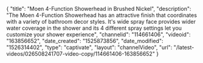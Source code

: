 {
    "title": "Moen 4-Function Showerhead in Brushed Nickel",
    "description": "The Moen 4-Function Showerhead has an attractive finish that coordinates with a variety of bathroom decor styles. It's wide spray face provides wider water coverage in the shower and its 4 different spray settings let you customize your shower experience",
    "channelid": "114661406",
    "videoid": "163856652",
    "date_created": "1525873856",
    "date_modified": "1526314402",
    "type": "captivate",
    "layout": "channelVideo",
    "url": "\/latest-videos\/026508241707-video-copy\/114661406-163856652"
}